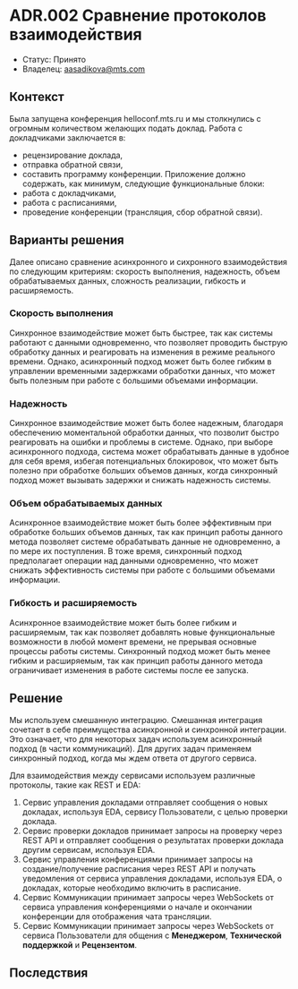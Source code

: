 # ADR.002 Сравнение протоколов взаимодействия
<!-- Название ADR состоит из [ADR.###] [Коротко суть принятого решения] -->

* Статус: Принято
* Владелец: aasadikova@mts.com

## Контекст
<!-- Описание проблемы, требующей решения, причин, побудивших принять решение, ограничений, действовавших на момент принятия решения -->

Была запущена конференция helloconf.mts.ru и мы столкнулись с огромным количеством желающих подать доклад. Работа с докладчиками заключается в: 
- рецензирование доклада,
- отправка обратной связи,
- составить программу конференции.
Приложение должно содержать, как минимум, следующие функциональные блоки:
- работа с докладчиками,
- работа с расписаниями,
- проведение конференции (трансляция, сбор обратной связи).

## Варианты решения
<!-- Описание рассмотренных вариантов c их плюсами и минусами -->
Далее описано сравнение асинхронного и сихронного взаимодействия по следующим критериям: скорость выполнения, надежность, объем обрабатываемых данных, сложность реализации, гибкость и расширяемость.

### Скорость выполнения
Синхронное взаимодействие может быть быстрее, так как системы работают с данными одновременно, что позволяет проводить быструю обработку данных и реагировать на изменения в режиме реального времени. Однако, асинхронный подход может быть более гибким в управлении временными задержками обработки данных, что может быть полезным при работе с большими объемами информации.

### Надежность
Синхронное взаимодействие может быть более надежным, благодаря обеспечению моментальной обработки данных, что позволит быстро реагировать на ошибки и проблемы в системе. Однако, при выборе асинхронного подхода, система может обрабатывать данные в удобное для себя время, избегая потенциальных блокировок, что может быть полезно при обработке больших объемов данных, когда синхронный подход может вызывать задержки и снижать надежность системы.

### Объем обрабатываемых данных
Асинхронное взаимодействие может быть более эффективным при обработке больших объемов данных, так как принцип работы данного метода позволяет системе обрабатывать данные не одновременно, а по мере их поступления. В тоже время, синхронный подход предполагает операции над данными одновременно, что может снижать эффективность системы при работе с большими объемами информации.

### Гибкость и расширяемость
Асинхронное взаимодействие может быть более гибким и расширяемым, так как позволяет добавлять новые функциональные возможности в любой момент времени, не прерывая основные процессы работы системы. Синхронный подход может быть менее гибким и расширяемым, так как принцип работы данного метода ограничивает изменения в работе системы после ее запуска.

## Решение
<!-- Описание выбранного решения. Решение должно быть сформулировано чётко ("Мы используем...", "Мы не используем", а не "Желательно.." или "Предлагается..."). 
Должна быть понятна связь между решением и проблемой, почему выбрали именно это решение из вариантов -->

Мы используем смешанную интеграцию.
Смешанная интеграция сочетает в себе преимущества асинхронной и синхронной интеграции. Это означает, что для некоторых задач используем асинхронный подход (в части коммуникаций). Для других задач применяем синхронный подход, когда мы ждем ответа от другого сервиса.

Для взаимодействия между сервисами используем различные протоколы, такие как REST и EDA:
1. Сервис управления докладами отправляет сообщения о новых докладах, используя EDA, сервису Пользователи, с целью проверки доклада.
2. Сервис проверки докладов принимает запросы на проверку через REST API и отправляет сообщения о результатах проверки доклада другим сервисам, используя EDA.
3. Сервис управления конференциями принимает запросы на создание/получение расписания через REST API и получать уведомления от сервиса управления докладами, используя EDA, о докладах, которые необходимо включить в расписание.
4. Сервис Коммуникации принимает запросы через WebSockets от сервиса управления конференциями о начале и окончании конференции для отображения чата трансляции.
5. Сервис Коммуникации принимает запросы через WebSockets от сервиса Пользователи для общения с **Менеджером**, **Технической поддержкой** и **Рецензентом**.



## Последствия
<!-- Положительные и отрицательные последствия (trade-offs). Арх. решения, которые потребуется принять как следствие принятого решения. Если решение содержит риски, то описано, как с ними планируют поступить (за счет чего снижать, почему принять). -->
